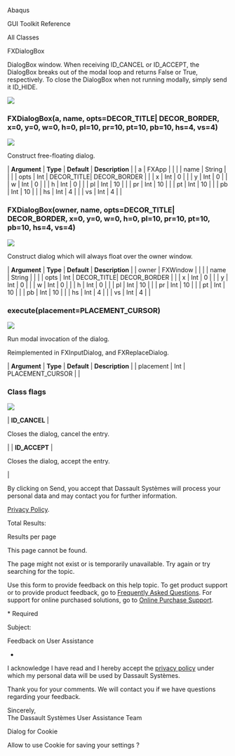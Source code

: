 Abaqus

GUI Toolkit Reference

All Classes

FXDialogBox

DialogBox window. When receiving ID\_CANCEL or ID\_ACCEPT, the DialogBox breaks out of the modal loop and returns False or True, respectively. To close the DialogBox when not running modally, simply send it ID_HIDE.

![](https://help.3ds.com/2023/English/DSSIMULIA_Established/SIMACAERefImages/gui-fxdialogbox.png)

### FXDialogBox(a, name, opts=DECOR\_TITLE| DECOR\_BORDER, x=0, y=0, w=0, h=0, pl=10, pr=10, pt=10, pb=10, hs=4, vs=4)  
![](https://help.3ds.com/2023/English/DSSIMULIA_Established/IconsReference/butix_top_wline.png)

Construct free-floating dialog.

| **Argument** | **Type** | **Default** | **Description** |
| a | FXApp |   |   |
| name | String |   |   |
| opts | Int | DECOR\_TITLE| DECOR\_BORDER |   |
| x | Int | 0 |   |
| y | Int | 0 |   |
| w | Int | 0 |   |
| h | Int | 0 |   |
| pl | Int | 10 |   |
| pr | Int | 10 |   |
| pt | Int | 10 |   |
| pb | Int | 10 |   |
| hs | Int | 4 |   |
| vs | Int | 4 |   |

### FXDialogBox(owner, name, opts=DECOR\_TITLE| DECOR\_BORDER, x=0, y=0, w=0, h=0, pl=10, pr=10, pt=10, pb=10, hs=4, vs=4)  
![](https://help.3ds.com/2023/English/DSSIMULIA_Established/IconsReference/butix_top_wline.png)

Construct dialog which will always float over the owner window.

| **Argument** | **Type** | **Default** | **Description** |
| owner | FXWindow |   |   |
| name | String |   |   |
| opts | Int | DECOR\_TITLE| DECOR\_BORDER |   |
| x | Int | 0 |   |
| y | Int | 0 |   |
| w | Int | 0 |   |
| h | Int | 0 |   |
| pl | Int | 10 |   |
| pr | Int | 10 |   |
| pt | Int | 10 |   |
| pb | Int | 10 |   |
| hs | Int | 4 |   |
| vs | Int | 4 |   |

### execute(placement=PLACEMENT_CURSOR)  
![](https://help.3ds.com/2023/English/DSSIMULIA_Established/IconsReference/butix_top_wline.png)

Run modal invocation of the dialog.

Reimplemented in FXInputDialog, and FXReplaceDialog.

| **Argument** | **Type** | **Default** | **Description** |
| placement | Int | PLACEMENT_CURSOR |   |

### Class flags  
![](https://help.3ds.com/2023/English/DSSIMULIA_Established/IconsReference/butix_top_wline.png)


| **ID_CANCEL** | 

Closes the dialog, cancel the entry.

 |
| **ID_ACCEPT** | 

Closes the dialog, accept the entry.

 |

By clicking on Send, you accept that Dassault Systèmes will process your personal data and may contact you for further information.

[Privacy Policy](https://www.3ds.com/privacy-policy).

Total Results:

Results per page

This page cannot be found.

The page might not exist or is temporarily unavailable. Try again or try searching for the topic.

Use this form to provide feedback on this help topic. To get product support or to provide product feedback, go to [Frequently Asked Questions](https://3ds.one/PO). For support for online purchased solutions, go to [Online Purchase Support](https://3ds.one/Q8).

\* Required

Subject:

Feedback on User Assistance

*

I acknowledge I have read and I hereby accept the [privacy policy](https://www.3ds.com/privacy-policy) under which my personal data will be used by Dassault Systèmes.

Thank you for your comments. We will contact you if we have questions regarding your feedback.

Sincerely,  
The Dassault Systèmes User Assistance Team

Dialog for Cookie

Allow to use Cookie for saving your settings ?